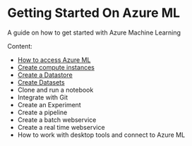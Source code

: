 # Getting Started On Azure ML
A guide on how to get started with Azure Machine Learning


Content: 

* [How to access Azure ML](https://github.com/felicity-borg/Getting-Started-On-Azure-ML/blob/main/Azure-ML-Studio.md)
* [Create compute instances](https://github.com/felicity-borg/Getting-Started-On-Azure-ML/blob/main/Azure-ML-Studio.md)
* [Create a Datastore](https://github.com/felicity-borg/Getting-Started-On-Azure-ML/blob/main/Work-With-Data-in-Azure-ML.md)
* [Create Datasets](https://github.com/felicity-borg/Getting-Started-On-Azure-ML/blob/main/Work-With-Data-in-Azure-ML.md)
* Clone and run a notebook
* Integrate with Git
* Create an Experiment
* Create a pipeline
* Create a batch webservice
* Create a real time webservice
* How to work with desktop tools and connect to Azure ML
